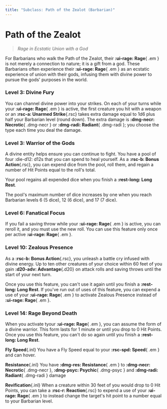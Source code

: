 ```yaml
---
title: "Subclass: Path of the Zealot (Barbarian)"
---
```


<p style="display:none">
Rage in Ecstatic Union with a God
</p>

# Path of the Zealot

> *Rage in Ecstatic Union with a God*

For Barbarians who walk the Path of the Zealot, their **:ui-rage: Rage**{ .em } is not merely a connection to nature; it is a gift from a god. These Barbarians often experience their **:ui-rage: Rage**{ .em } as an ecstatic experience of union with their gods, infusing them with divine power to pursue the gods' purposes in the world.

### Level 3: Divine Fury

You can channel divine power into your strikes. On each of your turns while your **:ui-rage: Rage**{ .em } is active, the first creature you hit with a weapon or an **:rsc-a: Unarmed Strike**{.rsc} takes extra damage equal to 1d6 plus half your Barbarian level (round down). The extra damage is **:dmg-necr: Necrotic**{ .dmg-necr } or **:dmg-radi: Radiant**{ .dmg-radi }; you choose the type each time you deal the damage.

### Level 3: Warrior of the Gods

A divine entity helps ensure you can continue to fight. You have a pool of four :die-d12: d12s that you can spend to heal yourself. As a **:rsc-b: Bonus Action**{.rsc}, you can expend dice from the pool, roll them, and regain a number of Hit Points equal to the roll's total.

Your pool regains all expended dice when you finish a **:rest-long: Long Rest**.

The pool's maximum number of dice increases by one when you reach Barbarian levels 6 (5 dice), 12 (6 dice), and 17 (7 dice).

### Level 6: Fanatical Focus

If you fail a saving throw while your **:ui-rage: Rage**{ .em } is active, you can reroll it, and you must use the new roll. You can use this feature only once per active **:ui-rage: Rage**{ .em }.

### Level 10: Zealous Presence

As a **:rsc-b: Bonus Action**{.rsc}, you unleash a battle cry infused with divine energy. Up to ten other creatures of your choice within 60 feet of you gain **:d20-adv: Advantage**{.d20} on attack rolls and saving throws until the start of your next turn.

Once you use this feature, you can't use it again until you finish a **:rest-long: Long Rest**. If you've run out of uses of this feature, you can expend a use of your **:ui-rage: Rage**{ .em } to activate Zealous Presence instead of **:ui-rage: Rage**{ .em }.

### Level 14: Rage Beyond Death

When you activate tyour **:ui-rage: Rage**{ .em }, you can assume the form of a divine warrior. This form lasts for 1 minute or until you drop to 0 Hit Points. Once you use this feature, you can't do so again until you finish a **:rest-long: Long Rest**.

**Fly Speed**{.inl} You have a Fly Speed equal to your **:rsc-spd: Speed**{ .em } and can hover.

**Resistance**{.inl} You have **:dmg-res: Resistance**{ .em } to **:dmg-necr: Necrotic**{ .dmg-necr }, **:dmg-psyc: Psychic**{ .dmg-psyc } and **:dmg-radi: Radiant**{ .dmg-radi } damage

**Revification**{.inl} When a creature within 30 feet of you would drop to 0 Hit Points, you can take a **:rsc-r: Reaction**{.rsc} to expend a use of your **:ui-rage: Rage**{ .em } to instead change the target's hit point to a number equal to your Barbarian level.

